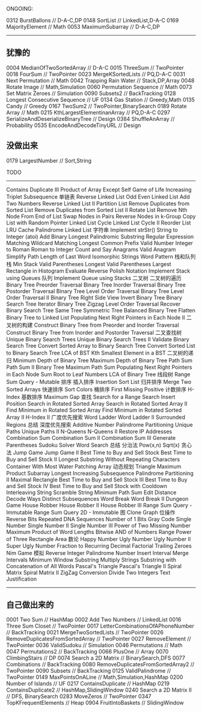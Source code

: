 
ONGOING: 

0312 BurstBallons                                         // D-A-C,DP
0148 SortList                                             // LinkedList,D-A-C
0169 MajorityElement                                      // Math
0053 MaximumSubarray                                      // D-A-C,DP

--------

## 犹豫的

0004 MedianOfTwoSortedArray                               // D-A-C
0015 ThreeSum                                             // TwoPointer
0018 FourSum                                              // TwoPointer
0023 MergeKSortedLists                                    // PQ,D-A-C
0031 Next Permutation                                     // Math
0042 Trapping Rain Water                                  // Stack,DP,Array
0048 Rotate Image                                         // Math,Simulation
0060 Permutation Sequence 				  // Math
0073 Set Matrix Zeroes                                    // Simulation
0090 Subsets2                                             // BackTracking
0128 Longest Consecutive Sequence                         // UF
0134 Gas Station                                          // Greedy,Math 
0135 Candy                                                // Greedy 
0167 TwoSum2                                              // TwoPointer,BinarySearch
0189 Rotate Array                                         // Math
0215 KthLargestElementinanArray                           // PQ,D-A-C
0297 SerializeAndDeserializeBinaryTree                    // Design
0384 ShuffleAnArray                                       // Probability
0535 EncodeAndDecodeTinyURL                               // Design

## 没做出来
0179 LargestNumber                                        // Sort,String


TODO 

--------

Contains Duplicate III
Product of Array Except Self
Game of Life
Increasing Triplet Subsequence
单链表
Reverse Linked List
Odd Even Linked List
Add Two Numbers
Reverse Linked List II
Partition List
Remove Duplicates from Sorted List
Remove Duplicates from Sorted List II
Rotate List
Remove Nth Node From End of List
Swap Nodes in Pairs
Reverse Nodes in k-Group
Copy List with Random Pointer
Linked List Cycle
Linked List Cycle II
Reorder List
LRU Cache
Palindrome Linked List
字符串
Implement strStr()
String to Integer (atoi)
Add Binary
Longest Palindromic Substring
Regular Expression Matching
Wildcard Matching
Longest Common Prefix
Valid Number
Integer to Roman
Roman to Integer
Count and Say
Anagrams
Valid Anagram
Simplify Path
Length of Last Word
Isomorphic Strings
Word Pattern
栈和队列
栈
Min Stack
Valid Parentheses
Longest Valid Parentheses
Largest Rectangle in Histogram
Evaluate Reverse Polish Notation
Implement Stack using Queues
队列
Implement Queue using Stacks
二叉树
二叉树的遍历
Binary Tree Preorder Traversal
Binary Tree Inorder Traversal
Binary Tree Postorder Traversal
Binary Tree Level Order Traversal
Binary Tree Level Order Traversal II
Binary Tree Right Side View
Invert Binary Tree
Binary Search Tree Iterator
Binary Tree Zigzag Level Order Traversal
Recover Binary Search Tree
Same Tree
Symmetric Tree
Balanced Binary Tree
Flatten Binary Tree to Linked List
Populating Next Right Pointers in Each Node II
二叉树的构建
Construct Binary Tree from Preorder and Inorder Traversal
Construct Binary Tree from Inorder and Postorder Traversal
二叉查找树
Unique Binary Search Trees
Unique Binary Search Trees II
Validate Binary Search Tree
Convert Sorted Array to Binary Search Tree
Convert Sorted List to Binary Search Tree
LCA of BST
Kth Smallest Element in a BST
二叉树的递归
Minimum Depth of Binary Tree
Maximum Depth of Binary Tree
Path Sum
Path Sum II
Binary Tree Maximum Path Sum
Populating Next Right Pointers in Each Node
Sum Root to Leaf Numbers
LCA of Binary Tree
线段树
Range Sum Query - Mutable
排序
插入排序
Insertion Sort List
归并排序
Merge Two Sorted Arrays
快速排序
Sort Colors
桶排序
First Missing Positive
计数排序
H-Index
基数排序
Maximum Gap
查找
Search for a Range
Search Insert Position
Search in Rotated Sorted Array
Search in Rotated Sorted Array II
Find Minimum in Rotated Sorted Array
Find Minimum in Rotated Sorted Array II
H-Index II
广度优先搜索
Word Ladder
Word Ladder II
Surrounded Regions
总结
深度优先搜索
Additive Number
Palindrome Partitioning
Unique Paths
Unique Paths II
N-Queens
N-Queens II
Restore IP Addresses
Combination Sum
Combination Sum II
Combination Sum III
Generate Parentheses
Sudoku Solver
Word Search
总结
分治法
Pow(x,n)
Sqrt(x)
贪心法
Jump Game
Jump Game II
Best Time to Buy and Sell Stock
Best Time to Buy and Sell Stock II
Longest Substring Without Repeating Characters
Container With Most Water
Patching Array
动态规划
Triangle
Maximum Product Subarray
Longest Increasing Subsequence
Palindrome Partitioning II
Maximal Rectangle
Best Time to Buy and Sell Stock III
Best Time to Buy and Sell Stock IV
Best Time to Buy and Sell Stock with Cooldown
Interleaving String
Scramble String
Minimum Path Sum
Edit Distance
Decode Ways
Distinct Subsequences
Word Break
Word Break II
Dungeon Game
House Robber
House Robber II
House Robber III
Range Sum Query - Immutable
Range Sum Query 2D - Immutable
图
Clone Graph
位操作
Reverse Bits
Repeated DNA Sequences
Number of 1 Bits
Gray Code
Single Number
Single Number II
Single Number III
Power of Two
Missing Number
Maximum Product of Word Lengths
Bitwise AND of Numbers Range
Power of Three
Rectangle Area
数论
Happy Number
Ugly Number
Ugly Number II
Super Ugly Number
Fraction to Recurring Decimal
Factorial Trailing Zeroes
Nim Game
模拟
Reverse Integer
Palindrome Number
Insert Interval
Merge Intervals
Minimum Window Substring
Multiply Strings
Substring with Concatenation of All Words
Pascal's Triangle
Pascal's Triangle II
Spiral Matrix
Spiral Matrix II
ZigZag Conversion
Divide Two Integers
Text Justification

---------------

## 自己做出来的

0001 Two Sum                                        // HashMap
0002 Add Two Numbers                                // LinkedList
0016 Three Sum Closet                               // TwoPointer
0017 LetterCombinationsOfAPhoneNumber               // BackTracking
0021 MergeTwoSortedLists                            // TwoPointer
0026 RemoveDuplicatesFromSortedArray                // TwoPointer
0027 RemoveElement                                  // TwoPointer
0036 ValidSudoku                                    // Simulation
0046 Permutations                                   // Math
0047 Permutations2                                  // BackTracking
0066 PlusOne					    // Array
0070 ClimbingStairs                                 // DP
0074 Search a 2D Matrix                             // BinarySearch,DFS
0077 Combinations                                   // BackTracking
0080 RemoveDuplicatesFromSortedArray2               // TwoPointer
0090 Subsets                                        // BackTracking
0125 ValidPalindrome                                // TwoPointer
0149 MaxPointsOnALine                               // Math,Simulation,HashMap
0200 Number of Islands                              // UF
0217 ContainsDuplicate                              // HashMap
0219 ContainsDuplicate2                             // HashMap,SlidingWindow
0240 Search a 2D Matrix II                          // DFS, BinarySearch
0283 MoveZeros                                      // TwoPointer
0347 TopKFrequentElements                           // Heap
0904 FruitIntoBaskets                               // SlidingWindow
